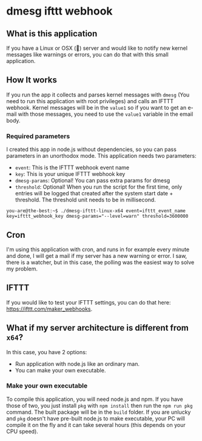 # dmesg ifttt webhook

## What is this application

If you have a Linux or OSX (🤮) server and would like to notify new kernel messages like warnings or errors, you can do that with this small application.

## How It works

If you run the app it collects and parses kernel messages with `dmesg` (You need to run this application with root privileges) and calls an IFTTT webhook. Kernel messages will be in the `value1` so if you want to get an e-mail with those messages, you need to use the `value1` variable in the email body.

### Required parameters

I created this app in node.js without dependencies, so you can pass parameters in an unorthodox mode.
This application needs two parameters:

- `event`: This is the IFTTT webhook event name
- `key`: This is your unique IFTTT webhook key
- `dmesg-params`: Optional! You can pass extra params for dmesg
- `threshold`: Optional! When you run the script for the first time, only entries will be logged that created after the system start date + threshold. The threshold unit needs to be in millisecond.

```shell
you-are@the-best:~$ ./dmesg-ifttt-linux-x64 event=ifttt_event_name key=ifttt_webhook_key dmesg-params="--level=warn" threshold=3600000
```

## Cron

I'm using this application with cron, and runs in for example every minute and done, I will get a mail if my server has a new warning or error. I saw, there is a watcher, but in this case, the polling was the easiest way to solve my problem.

## IFTTT

If you would like to test your IFTTT settings, you can do that here: https://ifttt.com/maker_webhooks.

## What if my server architecture is different from `x64`?

In this case, you have 2 options:

- Run application with node.js like an ordinary man.
- You can make your own executable.

### Make your own executable

To compile this application, you will need node.js and npm. If you have those of two, you just install `pkg` with `npm install` then run the `npm run pkg` command.
The built package will be in the `build` folder.
If you are unlucky and `pkg` doesn't have pre-built node.js to make executable, your PC will compile it on the fly and it can take several hours (this depends on your CPU speed).
